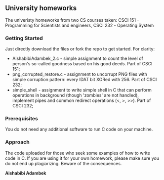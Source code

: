 ## University homeworks

The univeristy homeworks from two CS courses taken: CSCI 151 - Programming for Scientists and engineers, CSCI 232 - Operating System

### Getting Started

Just directly download the files or fork the repo to get started.
For clarity:
- AishabibiAdambek_2.c - simple assignment to count the level of person's so-called goodness based on his good deeds. Part of CSCI 151;
- png_corrupted_restore.c - assignment to uncorrupt PNG files with simple corruption pattern: every IDAT bit XORed with 256. Part of CSCI 232;
- simple_shell - assignment to write simple shell in C that can perform operations in background (though 'zombies' are not handled), implement pipes and common redirect operations (<, >, >>). Part of CSCI 232;

### Prerequisites

You do not need any additional software to run C code on your machine.

### Approach

The code uploaded for those who seek some examples of how to write code in C.
If you are using it for your own homework, please make sure you do not end up plagiarizing. Beware of the consequences.


**Aishabibi Adambek** 

